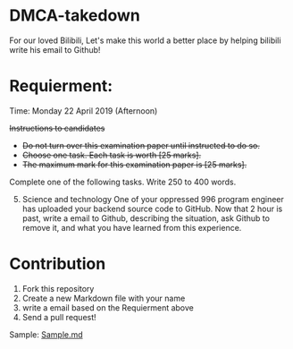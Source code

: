# DMCA-takedown

For our loved Bilibili, Let's make this world a better place by helping bilibili write his email to Github!

# Requierment:

Time: Monday 22 April 2019 (Afternoon)

~~Instructions to candidates~~
* ~~Do not turn over this examination paper until instructed to do so.~~
* ~~Choose one task. Each task is worth [25 marks].~~
* ~~The maximum mark for this examination paper is [25 marks].~~

Complete one of the following tasks. Write 250 to 400 words.

5. Science and technology
One of your oppressed 996 program engineer has uploaded your backend source code to GitHub. Now that 2 hour is past, write a email to Github, describing the situation, ask Github to remove it, and what you have learned from this experience.

# Contribution

1. Fork this repository
2. Create a new Markdown file with your name
3. write a email based on the Requierment above
4. Send a pull request!

Sample: [Sample.md](Sample.md)
